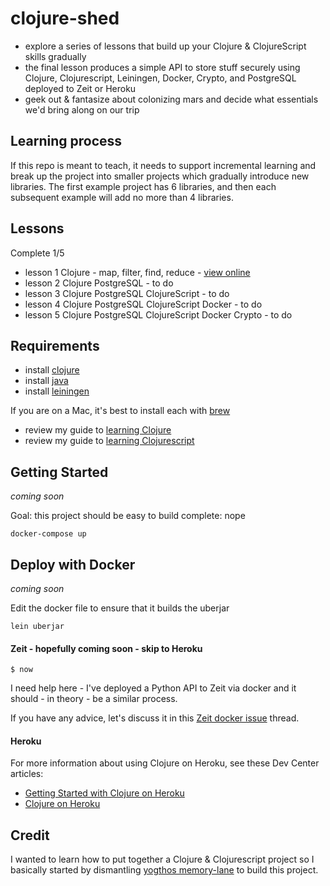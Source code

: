 # clojure-shed
* explore a series of lessons that build up your Clojure & ClojureScript skills gradually
* the final lesson produces a simple API to store stuff securely using Clojure, Clojurescript, Leiningen, Docker, Crypto, and PostgreSQL deployed to Zeit or Heroku
* geek out & fantasize about colonizing mars and decide what essentials we'd bring along on our trip

## Learning process

If this repo is meant to teach, it needs to support incremental learning and break up the project into smaller projects which gradually introduce new libraries. The first example project has 6 libraries, and then each subsequent example will add no more than 4 libraries.

## Lessons

Complete 1/5

* lesson 1 Clojure - map, filter, find, reduce - [view online](https://glacial-badlands-20785.herokuapp.com/)
* lesson 2 Clojure PostgreSQL - to do
* lesson 3 Clojure PostgreSQL ClojureScript  - to do
* lesson 4 Clojure PostgreSQL ClojureScript Docker - to do
* lesson 5 Clojure PostgreSQL ClojureScript Docker Crypto - to do

## Requirements

- install [clojure](https://clojure.org/)     
- install [java](https://java.com/en/download/)      
- install [leiningen](https://leiningen.org/)      

If you are on a Mac, it's best to install each with [brew](https://brew.sh/)     

- review my guide to [learning Clojure](https://github.com/headwinds/clojure-shed/tree/master/docs/learning_clojure.md)
- review my guide to [learning Clojurescript](https://github.com/headwinds/clojure-shed/tree/master/docs/learning_clojurescript.md)

## Getting Started

*coming soon*

Goal: this project should be easy to build
complete: nope

```
docker-compose up
```


## Deploy with Docker

*coming soon*

Edit the docker file to ensure that it builds the uberjar

```
lein uberjar
```

#### Zeit - hopefully coming soon - skip to Heroku

```
$ now
```

I need help here - I've deployed a Python API to Zeit via docker and it should - in theory - be a similar process.

If you have any advice, let's discuss it in this [Zeit docker issue](https://github.com/headwinds/clojure-shed/issues) thread.

#### Heroku

For more information about using Clojure on Heroku, see these Dev Center articles:

- [Getting Started with Clojure on Heroku](https://devcenter.heroku.com/articles/getting-started-with-clojure)
- [Clojure on Heroku](https://devcenter.heroku.com/categories/clojure)

## Credit

I wanted to learn how to put together a Clojure & Clojurescript project so I basically started by dismantling [yogthos memory-lane](https://github.com/yogthos/memory-hole) to build this project.
